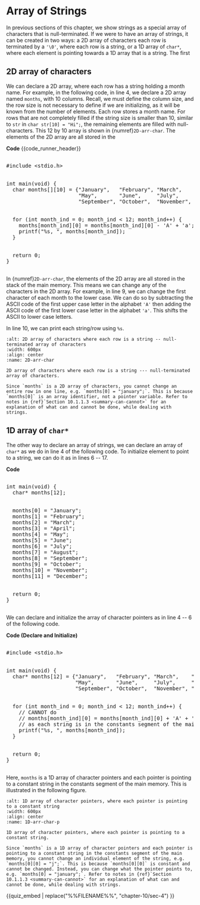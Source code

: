 # Array of Strings

In previous sections of this chapter, we show strings as a special array of characters that is null-terminated. If we were to have an array of strings, it can be created in two ways: a 2D array of characters each row is terminated by a `'\0'`, where each row is a string, or a 1D array of `char*`, where each element is pointing towards a 1D array that is a string. The first

## 2D array of characters

We can declare a 2D array, where each row has a string holding a month name. For example, in the following code, in line 4, we declare a 2D array named `months`, with $10$ columns. Recall, we must define the column size, and the row size is not necessary to define if we are initializing, as it will be known from the number of elements. Each row stores a month name. For rows that are not completely filled if the string size is smaller than 10, similar to `str` in `char str[10] = "Hi";`, the remaining elements are filled with null-characters. This $12$ by $10$ array is shown in {numref}`2D-arr-char`. The elements of the 2D array are all stored in the 

**Code**
{{code_runner_header}}
<pre class="code-runner-wrapper">
<code-runner language="c" highlight-lines="4 5 6 9 10"
output="january, february, march, april, may, june, july, august, september, october, november, december,">
&#35;include &lt;stdio.h&gt;
<br>
int main(void) {
  char months[][10] = {"January",   "February", "March",    "April",
                       "May",       "June",     "July",     "August",
                       "September", "October",  "November", "December"};
  <br>
  for (int month_ind = 0; month_ind < 12; month_ind++) {
    months[month_ind][0] = months[month_ind][0] - 'A' + 'a';
    printf("%s, ", months[month_ind]);
  }
  <br>
  return 0;
}
</code-runner>
</pre>

In {numref}`2D-arr-char`, the elements of the 2D array are all stored in the stack of the main memory. This means we can change any of the characters in the 2D array. For example, in line $9$, we can change the first character of each month to the lower case. We can do so by subtracting the ASCII code of the first upper case letter in the alphabet `'A'` then adding the ASCII code of the first lower case letter in the alphabet `'a'`. This shifts the ASCII to lower case letters.

In line $10$, we can print each string/row using `%s`.

```{figure} ./images/2D-arr-char.png
:alt: 2D array of characters where each row is a string -- null-terminated array of characters 
:width: 600px
:align: center
:name: 2D-arr-char

2D array of characters where each row is a string --- null-terminated array of characters.
```

```{note}
Since `months` is a 2D array of characters, you cannot change an entire row in one line, e.g. `months[0] = "january";`. This is because `months[0]` is an array identifier, not a pointer variable. Refer to notes in {ref}`Section 10.1.1.3 <summary-can-cannot>` for an explanation of what can and cannot be done, while dealing with strings.
```

## 1D array of `char*`

The other way to declare an array of strings, we can declare an array of `char*` as we do in line $4$ of the following code. To initialize element to point to a string, we can do it as in lines $6$ -- $17$. 

**Code**
<pre class="code-runner-wrapper">
<code-runner language="c" highlight-lines="2 4 5 6 7 8 9 10 11 12 13 14 15"
&#35;include &lt;stdio.h&gt;
<br>
int main(void) {
  char* months[12];
  <br>
  months[0] = "January";
  months[1] = "February";
  months[2] = "March";
  months[3] = "April";
  months[4] = "May";
  months[5] = "June";
  months[6] = "July";
  months[7] = "August";
  months[8] = "September";
  months[9] = "October";
  months[10] = "November";
  months[11] = "December";
  <br>
  return 0;
}
</code-runner>
</pre>

We can declare and initialize the array of character pointers as in line $4$ -- $6$ of the following code. 

**Code (Declare and Initialize)**
<pre class="code-runner-wrapper">
<code-runner language="c" highlight-lines="4 5 6">
&#35;include &lt;stdio.h&gt;
<br>
int main(void) {
  char* months[12] = {"January",   "February", "March",    "April",
                      "May",       "June",     "July",     "August",
                      "September", "October",  "November", "December"};
  <br>
  for (int month_ind = 0; month_ind < 12; month_ind++) {
    // CANNOT do
    // months[month_ind][0] = months[month_ind][0] + 'A' + 'a';
    // as each string is in the constants segment of the main memory
    printf("%s, ", months[month_ind]);
  }
  <br>
  return 0;
}
</code-runner>
</pre>


Here, `months` is a 1D array of character pointers and each pointer is pointing to a constant string in the constants segment of the main memory. This is illustrated in the following figure.

```{figure} ./images/1D-arr-char-p.png
:alt: 1D array of character pointers, where each pointer is pointing to a constant string
:width: 600px
:align: center
:name: 1D-arr-char-p

1D array of character pointers, where each pointer is pointing to a constant string.
```

```{note}
Since `months` is a 1D array of character pointers and each pointer is pointing to a constant string in the constants segment of the main memory, you cannot change an individual element of the string, e.g. `months[0][0] = "j";`. This is because `months[0][0]` is constant and cannot be changed. Instead, you can change what the pointer points to, e.g. `months[0] = "january";`. Refer to notes in {ref}`Section 10.1.1.3 <summary-can-cannot>` for an explanation of what can and cannot be done, while dealing with strings.
```


{{quiz_embed | replace("%%FILENAME%%", "chapter-10/sec-4") }}